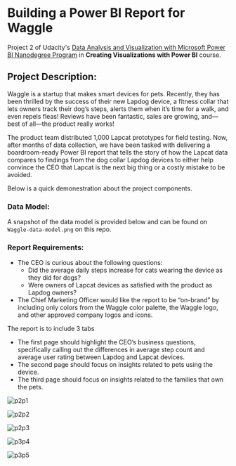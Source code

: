 # **Building a Power BI Report for Waggle**

Project 2 of Udacity's [Data Analysis and Visualization with Microsoft Power BI Nanodegree Program](https://www.udacity.com/course/data-analysis-and-visualization-with-power-BI-nanodegree--nd331)
in **Creating Visualizations with Power BI** course.

## Project Description:
Waggle is a startup that makes smart devices for pets. Recently, they has been thrilled by the success of their new Lapdog device, a fitness collar that lets owners track their dog’s steps, alerts them when it’s time for a walk, and even repels fleas! Reviews have been fantastic, sales are growing, and—best of all—the product really works! 

The product team distributed 1,000 Lapcat prototypes for field testing. Now, after months of data collection, we have been tasked with delivering a boardroom-ready Power BI report that tells the story of how the Lapcat data compares to findings from the dog collar Lapdog devices to either help convince the CEO that Lapcat is the next big thing or a costly mistake to be avoided.

Below is a quick demonestration about the project components.

### Data Model:
A snapshot of the data model is provided below and can be found on `Waggle-data-model.png` on this repo.




### Report Requirements:
- The CEO is curious about the following questions:
  - Did the average daily steps increase for cats wearing the device as they did for dogs?
  - Were owners of Lapcat devices as satisfied with the product as Lapdog owners?
- The Chief Marketing Officer would like the report to be “on-brand” by including only colors from the Waggle color palette, the Waggle logo, and other approved company logos and icons.

The report is to include 3 tabs
- The first page should highlight the CEO’s business questions, specifically calling out the differences in average step count and average user rating between Lapdog and Lapcat devices.
- The second page should focus on insights related to pets using the device.
- The third page should focus on insights related to the families that own the pets.

  
![p2p1](https://github.com/alfatihtalab/WagglePowerBI/assets/35189369/6a00da55-6440-433b-a002-560b254ec54d)

![p2p2](https://github.com/alfatihtalab/WagglePowerBI/assets/35189369/5ff67f46-8f96-4244-b398-5fcd0c0ca850)

![p2p3](https://github.com/alfatihtalab/WagglePowerBI/assets/35189369/dd0299e9-3dc2-48ab-bc59-5db7edbea9bb)

![p3p4](https://github.com/alfatihtalab/WagglePowerBI/assets/35189369/311c0504-cc67-4cc5-bf71-40ad42a6c54a)

![p3p5](https://github.com/alfatihtalab/WagglePowerBI/assets/35189369/156d513e-76ee-433e-81d7-6c3e5f02e1cb)
